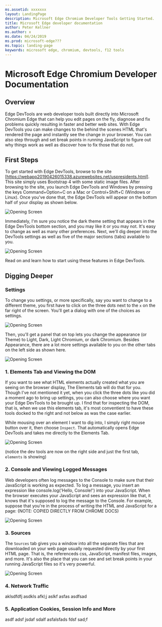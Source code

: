 ```yaml
---
ms.assetid: xxxxxxx
layout: LandingPage
description: Microsoft Edge Chromium Developer Tools Getting Started.
title: Microsoft Edge developer documentation
author: Peter Kellner
ms.author: x
ms.date: 04/24/2019
ms.prod: microsoft-edge???
ms.topic: landing-page
keywords: microsoft edge, chromium, devtools, f12 tools
---
```

# Microsoft Edge Chromium Developer Documentation

## Overview

Edge DevTools are web developer tools built directly into Microsoft Chromium Edge that can help you edit pages on the fly, diagnose and fix problems quickly resulting in faster and better web sites.  With Edge DevTools you can make changes to the behind the scenes HTML that's rendered the page and instantly see the change in your browser. You can also step through and set break points in running JavaScript to figure out why things work as well as discover how to fix those that do not.

## First Steps

To get started with Edge DevTools, browse to the site [https://webapp20190426015338.azurewebsites.net/uspresidents.html].  This site simply uses Bootstrap 4 with some static image files. After browsing to the site, you launch Edge DevTools and Windows by pressing the keys Command+Option+C on a Mac or Control+Shift+C (Windows or Linux). Once you've done that, the Edge DevTools will appear on the bottom half of your display as shown below.


![Opening Screen](../media/edge_devtools_opening.png)

Immediately, I'm sure you notice the dark theme setting that appears in the Edge DevTools bottom section, and you may like it or you may not.  It's easy to change as well as many other preferences.  Next, we'll  dig deeper into the DevTools settings as well as five of the major sections (tabs) available to you.

![Opening Screen](../media/edge_devtools_tabs.png)

Read on and learn how to start using these features in Edge DevTools.

## Digging Deeper



### Settings

To change you settings, or more specifically, say you want to change to a different theme, you first have to click on the three dots next to the `x` on the far right of the screen.  You'll get a dialog with one of the choices as settings.

![Opening Screen](../media/edge_devtools_settings-full.png)

Then, you'll get a panel that on top lets you change the appearance (or Theme) to Light, Dark, Light Chromium, or dark Chromium.  Besides Appearance, there are a lot more settings available to you on the other tabs on the left side as shown here.

![Opening Screen](../media/edge_devtools_settings-detail-full.png)



### 1. Elements Tab and Viewing the DOM

If you want to see what HTML elements actually created what you are seeing on the browser display, The Elements tab will do that for you.  Though I've not mentioned it yet, when you click the three dots like you did a moment ago to bring up settings, you can also choose where you want your Edge DevTools to be brought up.  I find that for inspecting the DOM, that is, when we use this elements tab, it's most conventient to have these tools docked to the right and not below as was the case earlier.

While mousing over an element I want to dig into, I simply right mouse button over it, then choose `Inspect`.  That automatically opens Edge DevTools and takes me directly to the Elements Tab.

![Opening Screen](../media/edge_devtools_element_inspect.png)

(notice the dev tools are now on the right side and just the first tab, `elements` is showing)

### 2. Console and Viewing Logged Messages

Web developers often log messages to the Console to make sure that their JavaScript is working as expected. To log a message, you insert an expression like console.log('Hello, Console!') into your JavaScript. When the browser executes your JavaScript and sees an expression like that, it knows that it's supposed to log the message to the Console. For example, suppose that you're in the process of writing the HTML and JavaScript for a page: {NOTE: COPIED DIRECTLY FROM CHROME DOCS)

![Opening Screen](../media/edge_devtools_console.png)

### 3. Sources

The `Sources` tab gives you a window into all the separate files that are downloaded on your web page usually requested directly by your first HTML page.  That is, the referenceds css, JavaScript, manifest files, images, and more.  It's also the place that you can see and set break points in your running JavaScript files so it's very powerful.

![Opening Screen](../media/edge_devtools_sources.png)

### 4. Network Traffic

aklsdfdfj asdkls afkl;j aslkf asfas asdfsad

### 5. Application  Cookies, Session Info and More

asdf adsf jsdaf sdalf asfalsfads fdsf sad;f











